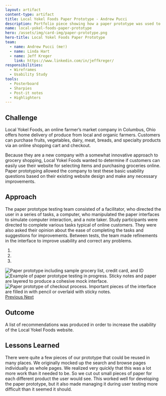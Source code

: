 ```yaml
---
layout: artifact
content-type: artifact
title: Local Yokel Foods Paper Prototype - Andrew Pucci
description: Portfolio piece showing how a paper prototype was used to improve the Local Yokel Foods website.
name: local-yokel-foods-paper-prototype
hero: /assets/img/card-img/paper-prototype.png
hero-title: Local Yokel Foods Paper Prototype
team:
  - name: Andrew Pucci (me!)
  - name: Linda Hart
  - name: Jeff Kreger
    link: https://www.linkedin.com/in/jeffkreger/
responsibilities:
  - Wireframes
  - Usability Study
tools:
  - Posterboard
  - Sharpies
  - Post-it notes
  - Highlighters
---
```


## Challenge
Local Yokel Foods, an online farmer’s market company in Columbus, Ohio offers home delivery of produce from local and organic farmers. Customers can purchase fruits, vegetables, dairy, meat, breads, and specialty products via an online shopping cart and checkout.

Because they are a new company with a somewhat innovative approach to grocery shopping, Local Yokel Foods wanted to determine if customers can easily use their website for selecting items and purchasing groceries online. Paper prototyping allowed the company to test these basic usability questions based on their existing website design and make any necessary improvements.

## Approach
The paper prototype testing team consisted of a facilitator, who directed the user in a series of tasks, a computer, who manipulated the paper interfaces to simulate computer interaction, and a note taker. Study participants were directed to complete various tasks typical of online customers. They were also asked their opinion about the ease of completing the tasks and suggestions for improvements. Between tests, the team made refinements in the interface to improve usability and correct any problems.

<div id="local-yokel-carousel" class="carousel slide mb-3" data-ride="carousel">
  <ol class="carousel-indicators">
    <li data-target="#local-yokel-carousel" data-slide-to="0" class="active"></li>
    <li data-target="#local-yokel-carousel" data-slide-to="1"></li>
    <li data-target="#local-yokel-carousel" data-slide-to="2"></li>
  </ol>
  <div class="carousel-item active">
    <img class="d-block w-100" src="/assets/img/pp_group7_1.jpg" alt="Paper prototype including sample grocery list, credit card, and ID">
  </div>
  <div class="carousel-item">
    <img class="d-block w-100" src="/assets/img/pp_group7_2.jpg" alt="Example of paper prototype testing in progress. Sticky notes and paper are layered to produce a cohesive mock interface.">
  </div>
  <div class="carousel-item">
    <img class="d-block w-100" src="/assets/img/pp_group7_3.jpg" alt="Paper prototype of checkout process. Important pieces of the interface are filled in with pencil or overlaid with sticky notes.">
  </div>
  <a class="carousel-control-prev" href="#local-yokel-carousel" role="button" data-slide="prev">
    <span class="carousel-control-prev-icon" aria-hidden="true"></span>
    <span class="sr-only">Previous</span>
  </a>
  <a class="carousel-control-next" href="#local-yokel-carousel" role="button" data-slide="next">
    <span class="carousel-control-next-icon" aria-hidden="true"></span>
    <span class="sr-only">Next</span>
  </a>
</div>

## Outcome
A list of recommendations was produced in order to increase the usability of the Local Yokel Foods website.

## Lessons Learned
There were quite a few pieces of our prototype that could be reused in many places. We originally mocked up the search and browse pages individually as whole pages. We realized very quickly that this was a lot more work than it needed to be. So we cut out small pieces of paper for each different product the user would see. This worked well for developing the paper prototype, but it also made managing it during user testing more difficult than it seemed it should.
